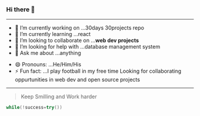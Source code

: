 ### Hi there 👋


<!--
**Rehan6225/Rehan6225** is a ✨ _special_ ✨ repository because its `README.md` (this file) appears on your GitHub profile.-->

---
- 🔭 I’m currently working on ...30days 30projects repo
- 🌱 I’m currently learning ...react
- 👯 I’m looking to collaborate on ...**web dev projects**
- 🤔 I’m looking for help with ...database management system
- 💬 Ask me about ...anything
<!-- 📫 How to reach me: ...
-->
- 😄 Pronouns: ...He/Him/His
- ⚡ Fun fact: ...I play football in my free time
Looking for collaborating oppurtunities in web dev and open source projects
---
>Keep Smilling and Work harder
```c++
while(!success=try())
